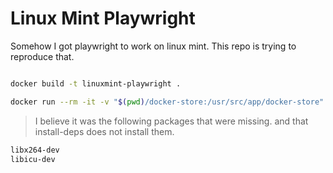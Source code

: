# Linux Mint Playwright

Somehow I got playwright to work on linux mint. This repo is trying to reproduce that.

```bash

docker build -t linuxmint-playwright .

docker run --rm -it -v "$(pwd)/docker-store:/usr/src/app/docker-store" linuxmint-playwright
```

> I believe it was the following packages that were missing. and that install-deps does not install them.

```bash
libx264-dev 
libicu-dev 
```